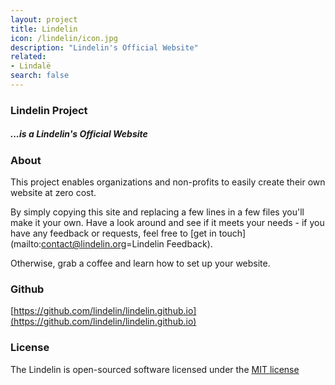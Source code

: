 ```yaml
---
layout: project
title: Lindelin
icon: /lindelin/icon.jpg
description: "Lindelin's Official Website"
related: 
- Lindalë
search: false
---
```


### Lindelin Project
##### ...is a Lindelin's Official Website

### About

This project enables organizations and non-profits to easily create their own website at zero cost.

By simply copying this site and replacing a few lines in a few files you'll make it your own. Have a look around and see if it meets your needs - if you have any feedback or requests, feel free to [get in touch](mailto:contact@lindelin.org=Lindelin Feedback).

Otherwise, grab a coffee and learn how to set up your website.

### Github
[https://github.com/lindelin/lindelin.github.io](https://github.com/lindelin/lindelin.github.io)


### License
The Lindelin is open-sourced software licensed under the [MIT license](https://github.com/lindelin/lindale/blob/master/LICENSE)